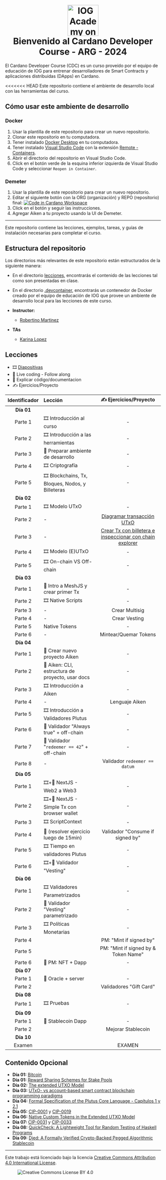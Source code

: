 <h1 align="center">
  <br>
  <a href="https://www.youtube.com/@iogacademy"><img src="https://ucarecdn.com/288e5001-d93e-4081-976b-0c6f72cc077e/iohksymbolbig.jpg" alt="IOG Academy on YouTube" width="100"></a>
  <br>
  Bienvenido al Cardano Developer Course - ARG - 2024
  <br>
</h1>

El Cardano Developer Course (CDC) es un curso proveído por el equipo de educación
de IOG para entrenar desarrolladores de Smart Contracts y aplicaciones distribuidas (DApps)
en Cardano.

<<<<<<< HEAD
Este repositorio contiene el ambiente de desarrollo local con las herramientas del curso.

## Cómo usar este ambiente de desarrollo

### Docker

1. Usar la plantilla de este repositorio para crear un nuevo repositorio.
1. Clonar este repositorio en tu computadora.
1. Tener instalado [Docker Desktop](https://www.docker.com/products/docker-desktop) en tu computadora.
1. Tener instalado [Visual Studio Code](https://code.visualstudio.com/) con la extensión [Remote - Containers](https://marketplace.visualstudio.com/items?itemName=ms-vscode-remote.remote-containers).
1. Abrir el directorio del repositorio en Visual Studio Code.
1. Click en el botón verde de la esquina inferior izquierda de Visual Studio Code y seleccionar `Reopen in Container`.

### Demeter

1. Usar la plantilla de este repositorio para crear un nuevo repositorio.
1. Editar el siguiente botón con la ORG (organización) y REPO (repositorio) final:
[![Code in Cardano Workspace](https://demeter.run/code/badge.svg)](https://demeter.run/code?repository=https://github.com/iog-edu-argentina-2024/starter-template.git&template=typescript)
1. Click en el botón y seguir las instrucciones.
1. Agregar Aiken a tu proyecto usando la UI de Demeter.

---

Este repositorio contiene las lecciones, ejemplos, tareas, y guías de instalación
necesarias para completar el curso.

## Estructura del repositorio

Los directorios más relevantes de este repositorio están estructurados de la siguiente manera:

- En el directorio [lecciones](lecciones/), encontrarás el contenido de las lecciones tal
  como son presentadas en clase.

- En el directorio [.devcontainer](.devcontainer/), encontrarás un contenedor de Docker
  creado por el equipo de educación de IOG que provee un ambiente de desarrollo local
  para las lecciones de este curso.

- **Instructor:**
  - [Robertino Martinez](email:robertino.martinez@iohk.io)
- **TAs**
  - [Karina Lopez](email:karina.lopez@iohk.io)

## Lecciones

- 🎞️ [Diapositivas](diapositivas/)
- 👣 Live coding - Follow along
- 👀 Explicar código/documentacion
- ✍️ Ejercicios/Proyecto


| Identificador | Lección                                          |  ✍️ Ejercicios/Proyecto |
|:-------------:|:-------------------------------------------------|:----------------------:|
| **Día 01**    |                                                  |                        | 
| Parte 1       | 🎞️ Introducción al curso                         |          -             |        
| Parte 2       | 🎞️ Introducción a las herramientas               |          -             |        
| Parte 3       | 👣 Preparar ambiente de desarrollo               |          -             |        
| Parte 4       | 🎞️ Criptografía                                  |          -             |         
| Parte 5       | 🎞️ Blockchains, Tx, Bloques, Nodos, y Billeteras |          -             |
| **Día 02**    |                                                  |                        |
| Parte 1       | 🎞️ Modelo UTxO                                   |          -             |        
| Parte 2       |  -️                                               | [Diagramar transacción UTxO](https://classroom.github.com/a/fixcHZ3-) |        
| Parte 3       |  -                                               | [Crear Tx con billetera e inspeccionar con chain explorer](https://classroom.github.com/a/sM70_G3t) |        
| Parte 4       | 🎞️ Modelo (E)UTxO                                |          -             |        
| Parte 5       | 🎞️ On-chain VS Off-chain                         |          -             |        
| **Día 03**    |                                                  |                        | 
| Parte 1       | 👣 Intro a MeshJS y crear primer Tx              |          -             |        
| Parte 2       | 🎞️ Native Scripts                                |          -             |        
| Parte 3       |  -                                               | Crear Multisig         |        
| Parte 4       |  -                                               | Crear Vesting          |        
| Parte 5       |  Native Tokens                                   |          -             |       
| Parte 6       |  -                                               | Mintear/Quemar Tokens  |        
| **Día 04**    |                                                  |                        | 
| Parte 1       | 👣 Crear nuevo proyecto Aiken                    |          -             |        
| Parte 2       | 👀 Aiken: CLI, estructura de proyecto, usar docs |    -        |      
| Parte 3       | 🎞️ Introducción a Aiken                          |          -             |        
| Parte 4       |  -                                               | Lenguaje Aiken         |        
| Parte 5       | 🎞️ Introducción a Validadores Plutus             |          -             |        
| Parte 6       | 👣 Validador "Always true" + off-chain           |         -             |        
| Parte 7       | 👣 Validador "`redeemer == 42`" + off-chain      |    -             |        
| Parte 8       |  -                                               | Validador `redeemer == datum` |        
| **Día 05**    |                                                  |                        | 
| Parte 1       | 🎞️+👣 NextJS - Web2 a Web3                        |          -             |        
| Parte 2       | 🎞️+👣 NextJS - Simple Tx con browser wallet       |   -             |        
| Parte 3       | 🎞️ ScriptContext                                 |          -             |        
| Parte 4       | 👣 (resolver ejercicio luego de 15min)           |  Validador "Consume if signed by" |        
| Parte 5       | 🎞️ Tiempo en validadores Plutus                  |          -             |        
| Parte 6       | 🎞️+👣 Validador "Vesting"                         |          -             |        
| **Día 06**    |                                                  |                        | 
| Parte 1       | 🎞️ Validadores Parametrizados                    |          -             |  
| Parte 2       | 👣 Validador "Vesting" parametrizado             |          -             |        
| Parte 3       | 🎞️ Políticas Monetarias                          |          -             |  
| Parte 4       |                                                  | PM: "Mint if signed by" |        
| Parte 5       |                                                  | PM: "Mint if signed by & Token Name" |        
| Parte 6       | 👣 PM: NFT + Dapp                                |          -             |        
| **Día 07**    |                                                  |                        | 
| Parte 1       | 👣 Oracle + server                               |          -             |        
| Parte 2       |                                                 | Validadores "Gift Card" |        
| **Día 08**    |                                                 |                        | 
| Parte 1       | 🎞️ Pruebas                                      |          -             |  
| **Día 09**    |                                                 |                        | 
| Parte 1       | 👀 Stablecoin Dapp                              |          -             |      
| Parte 2       |                                                | Mejorar Stablecoin     |        
| **Día 10**    |                                                |                        | 
| Examen        |                                                | EXAMEN                 |        

## Contenido Opcional

- **Día 01:** [Bitcoin](https://bitcoin.org/bitcoin.pdf)
- **Día 01:** [Reward Sharing Schemes for Stake Pools](https://arxiv.org/ftp/arxiv/papers/1807/1807.11218.pdf)
- **Día 02:** [The extended UTXO Model](https://api.zotero.org/groups/478201/items/T24L95MI/file/view?key=PnpP8O1NApZMMF0LVNh7I4I5)
- **Día 03:** [UTxO- vs account-based smart contract blockchain programming paradigms](https://arxiv.org/pdf/2003.14271)
- **Día 04:** [Formal Specification of the Plutus Core Language - Capítulos 1 y 2.1](https://intersectmbo.github.io/plutus/resources/plutus-core-spec.pdf)
- **Día 05:** [CIP-0001](https://github.com/cardano-foundation/CIPs/tree/master/CIP-0001) y [CIP-0019](https://github.com/cardano-foundation/CIPs/tree/master/CIP-0019)
- **Día 06:** [Native Custom Tokens in the Extended UTXO Model](https://files.zotero.net/eyJleHBpcmVzIjoxNzE5NDE4MTI3LCJoYXNoIjoiMDBmMTM0NGZkYTg2ZTBhOWJkZWI4ZDhhYjIzZjIzYzAiLCJjb250ZW50VHlwZSI6ImFwcGxpY2F0aW9uXC9wZGYiLCJjaGFyc2V0IjoiIiwiZmlsZW5hbWUiOiJDaGFrcmF2YXJ0eSBldCBhbC4gLSAyMDIwIC0gTmF0aXZlIEN1c3RvbSBUb2tlbnMgaW4gdGhlIEV4dGVuZGVkIFVUWE8gTW9kZWwucGRmIn0%3D/3e79305c6f6ddfb40db32e62cbee6c358351b4741d0b49f32fbb9560bcdb5772/Chakravarty%20et%20al.%20-%202020%20-%20Native%20Custom%20Tokens%20in%20the%20Extended%20UTXO%20Model.pdf)
- **Día 07:** [CIP-0031](https://github.com/cardano-foundation/CIPs/tree/master/CIP-0031) y [CIP-0033](https://github.com/cardano-foundation/CIPs/tree/master/CIP-0033)
- **Día 08:** [QuickCheck: A Lightweight Tool for Random Testing of Haskell Programs](https://dl.acm.org/doi/pdf/10.1145/357766.351266)
- **Día 09:** [Djed: A Formally Verified Crypto-Backed Pegged Algorithmic Stablecoin](https://eprint.iacr.org/2021/1069.pdf)
---

Este trabajo está licenciado bajo la licencia
[Creative Commons Attribution 4.0 International License](http://creativecommons.org/licenses/by/4.0/).

<figure><img src="https://i.creativecommons.org/l/by/4.0/88x31.png" alt="Creative Commons License BY 4.0"></figure>
